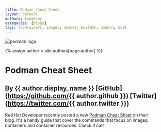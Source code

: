 ```yaml
---
title: Podman Cheat Sheet
layout: default
authors: tsweeney
categories: [blogs]
tags: [containers, images, docker, buildah, podman, oci]
---
```

![podman logo](https://podman.io/images/podman.svg)

{% assign author = site.authors[page.author] %}

# Podman Cheat Sheet
## By {{ author.display_name }} [GitHub](https://github.com/{{ author.github }}) [Twitter](https://twitter.com/{{ author.twitter }})

Red Hat Developer recently posted a new [Podman Cheat Sheet](https://developers.redhat.com/cheat-sheets/podman-basics/) on their blog.  It's a handy guide that cover the commands that focus on images, containers and container resources.  Check it out!

